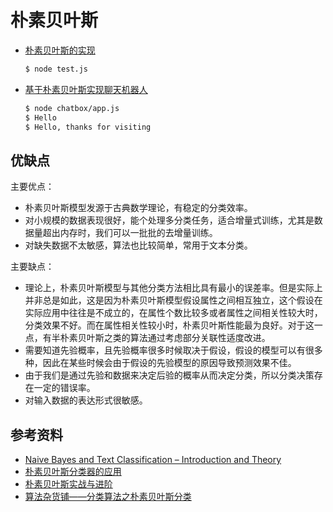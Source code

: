 # 朴素贝叶斯

- [朴素贝叶斯的实现](naiveBayes.js)

  ```bash
  $ node test.js
  ```
- [基于朴素贝叶斯实现聊天机器人](chatbot/app.js)

  ```bash
  $ node chatbox/app.js
  $ Hello
  $ Hello, thanks for visiting
  ```

## 优缺点

主要优点：

- 朴素贝叶斯模型发源于古典数学理论，有稳定的分类效率。
- 对小规模的数据表现很好，能个处理多分类任务，适合增量式训练，尤其是数据量超出内存时，我们可以一批批的去增量训练。
- 对缺失数据不太敏感，算法也比较简单，常用于文本分类。

主要缺点：

- 理论上，朴素贝叶斯模型与其他分类方法相比具有最小的误差率。但是实际上并非总是如此，这是因为朴素贝叶斯模型假设属性之间相互独立，这个假设在实际应用中往往是不成立的，在属性个数比较多或者属性之间相关性较大时，分类效果不好。而在属性相关性较小时，朴素贝叶斯性能最为良好。对于这一点，有半朴素贝叶斯之类的算法通过考虑部分关联性适度改进。
- 需要知道先验概率，且先验概率很多时候取决于假设，假设的模型可以有很多种，因此在某些时候会由于假设的先验模型的原因导致预测效果不佳。
- 由于我们是通过先验和数据来决定后验的概率从而决定分类，所以分类决策存在一定的错误率。
- 对输入数据的表达形式很敏感。

## 参考资料

* [Naive Bayes and Text Classification – Introduction and Theory](http://sebastianraschka.com/Articles/2014_naive_bayes_1.html)
* [朴素贝叶斯分类器的应用](http://www.ruanyifeng.com/blog/2013/12/naive_bayes_classifier.html)
* [朴素贝叶斯实战与进阶](http://blog.csdn.net/longxinchen_ml/article/details/50629613)
* [算法杂货铺——分类算法之朴素贝叶斯分类](http://www.cnblogs.com/leoo2sk/archive/2010/09/17/naive-bayesian-classifier.html)
